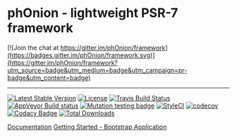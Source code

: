 # phOnion - lightweight PSR-7 framework

[![Join the chat at https://gitter.im/phOnion/framework](https://badges.gitter.im/phOnion/framework.svg)](https://gitter.im/phOnion/framework?utm_source=badge&utm_medium=badge&utm_campaign=pr-badge&utm_content=badge)

----

[![Latest Stable Version](https://poser.pugx.org/onion/framework/v/stable)](https://packagist.org/packages/onion/framework)
[![License](https://poser.pugx.org/onion/framework/license)](https://packagist.org/packages/onion/framework)
[![Travis Build Status](https://travis-ci.org/phOnion/framework.svg?branch=develop)](https://travis-ci.org/phOnion/framework)
[![AppVeyor Build status](https://ci.appveyor.com/api/projects/status/g948gx4m0syxe757?svg=true)](https://ci.appveyor.com/project/DaGhostman/framework)
[![Mutation testing badge](https://badge.stryker-mutator.io/github.com/phOnion/framework/master)](https://infection.github.io)
[![StyleCI](https://styleci.io/repos/66286844/shield)](https://styleci.io/repos/66286844)
[![codecov](https://codecov.io/gh/phOnion/framework/branch/master/graph/badge.svg)](https://codecov.io/gh/phOnion/framework)
[![Codacy Badge](https://api.codacy.com/project/badge/Grade/41629a45187c411aa61f6332b4017a93)](https://www.codacy.com/app/daghostman-dimitrov/framework?utm_source=github.com&amp;utm_medium=referral&amp;utm_content=phOnion/framework&amp;utm_campaign=Badge_Grade)
[![Total Downloads](https://poser.pugx.org/onion/framework/downloads)](https://packagist.org/packages/onion/framework)

[Documentation](http://phOnion.github.io/framework)
[Getting Started - Bootstrap Application](https://github.com/phOnion/bootstrap)
